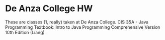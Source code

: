 # De Anza College HW

These are classes (1, really) taken at De Anza College.
CIS 35A - Java Programming
	Textbook: Intro to Java Programming Comprehensive Version 10th Edition (Liang)
